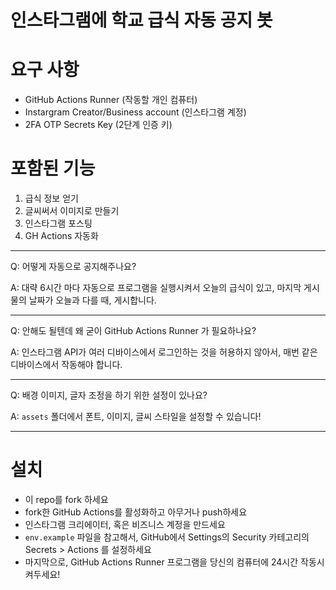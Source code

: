 # 인스타그램에 학교 급식 자동 공지 봇

# 요구 사항
- GitHub Actions Runner (작동할 개인 컴퓨터)
- Instargram Creator/Business account (인스타그램 계정)
- 2FA OTP Secrets Key (2단계 인증 키)

# 포함된 기능
1. 급식 정보 얻기
2. 글씨써서 이미지로 만들기
3. 인스타그램 포스팅
4. GH Actions 자동화

---

Q: 어떻게 자동으로 공지해주나요?  

A: 대략 6시간 마다 자동으로 프로그램을 실행시켜서 오늘의 급식이 있고, 마지막 게시물의 날짜가 오늘과 다를 때, 게시합니다. 

---

Q: 안해도 될텐데 왜 굳이 GitHub Actions Runner 가 필요하나요?  


A: 인스타그램 API가 여러 디바이스에서 로그인하는 것을 허용하지 않아서, 매번 같은 디바이스에서 작동해야 합니다.

--- 
Q: 배경 이미지, 글자 조정을 하기 위한 설정이 있나요?  


A: `assets` 폴더에서 폰트, 이미지, 글씨 스타일을 설정할 수 있습니다! 

---

# 설치

- 이 repo를 fork 하세요
- fork한 GitHub Actions를 활성화하고 아무거나 push하세요
- 인스타그램 크리에이터, 혹은 비즈니스 계정을 만드세요
- `env.example` 파일을 참고해서, GitHub에서 Settings의 Security 카테고리의 Secrets > Actions 를 설정하세요
- 마지막으로, GitHub Actions Runner 프로그램을 당신의 컴퓨터에 24시간 작동시켜두세요!